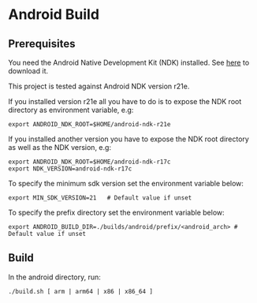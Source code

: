 # Android Build

## Prerequisites

You need the Android Native Development Kit (NDK) installed. See
[here](https://developer.android.com/ndk) to download it.

This project is tested against Android NDK version r21e.

If you installed version r21e all you have to do is to expose the NDK root
directory as environment variable, e.g:

    export ANDROID_NDK_ROOT=$HOME/android-ndk-r21e

If you installed another version you have to expose the NDK root directory as
well as the NDK version, e.g:

    export ANDROID_NDK_ROOT=$HOME/android-ndk-r17c
    export NDK_VERSION=android-ndk-r17c

To specify the minimum sdk version set the environment variable below:

    export MIN_SDK_VERSION=21   # Default value if unset

To specify the prefix directory set the environment variable below:

    export ANDROID_BUILD_DIR=./builds/android/prefix/<android_arch> # Default value if unset

## Build

In the android directory, run:

    ./build.sh [ arm | arm64 | x86 | x86_64 ]
